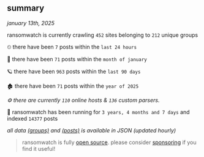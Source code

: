 
## summary
_january 13th, 2025_

ransomwatch is currently crawling `452` sites belonging to `212` unique groups

⏲ there have been `7` posts within the `last 24 hours`

🦈 there have been `71` posts within the `month of january`

🪐 there have been `963` posts within the `last 90 days`

🏚 there have been `71` posts within the `year of 2025`

_⚙️ there are currently `110` online hosts & `136` custom parsers._

🦕 ransomwatch has been running for `3 years, 4 months and 7 days` and indexed `14377` posts

_all data  [(groups)](http://ransomwhat.telemetry.ltd/groups) and [(posts)](http://ransomwhat.telemetry.ltd/posts) is available in JSON (updated hourly)_

> ransomwatch is fully [open source](https://github.com/joshhighet/ransomwatch#ransomwatch--). please consider [sponsoring](https://github.com/sponsors/joshhighet) if you find it useful!
